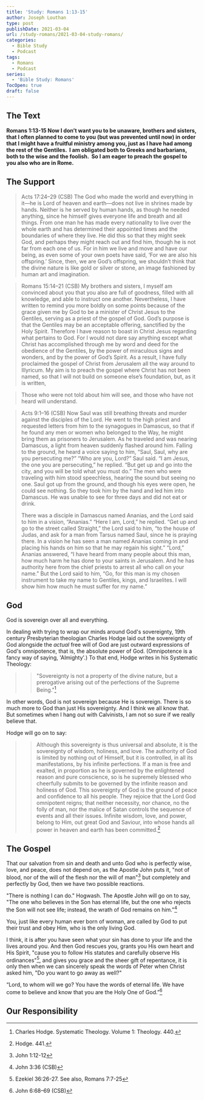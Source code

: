 ```yaml
---
title: 'Study: Romans 1:13-15'
author: Joseph Louthan
type: post
publishDate: 2021-03-04
url: /study-romans/2021-03-04-study-romans/
categories:
  - Bible Study
  - Podcast
tags:
  - Romans
  - Podcast
series:
  - 'Bible Study: Romans'
TocOpen: true
draft: false
---
```

## The Text

**Romans 1:13-15 Now I don’t want you to be unaware, brothers and sisters, that I often planned to come to you (but was prevented until now) in order that I might have a fruitful ministry among you, just as I have had among the rest of the Gentiles.  I am obligated both to Greeks and barbarians, both to the wise and the foolish.  So I am eager to preach the gospel to you also who are in Rome.**

## The Support

> Acts 17:24–29 (CSB) The God who made the world and everything in it—he is Lord of heaven and earth—does not live in shrines made by hands.  Neither is he served by human hands, as though he needed anything, since he himself gives everyone life and breath and all things.  From one man he has made every nationality to live over the whole earth and has determined their appointed times and the boundaries of where they live.  He did this so that they might seek God, and perhaps they might reach out and find him, though he is not far from each one of us.  For in him we live and move and have our being, as even some of your own poets have said, ‘For we are also his offspring.’  Since, then, we are God’s offspring, we shouldn’t think that the divine nature is like gold or silver or stone, an image fashioned by human art and imagination.

> Romans 15:14–21 (CSB) My brothers and sisters, I myself am convinced about you that you also are full of goodness, filled with all knowledge, and able to instruct one another.  Nevertheless, I have written to remind you more boldly on some points because of the grace given me by God  to be a minister of Christ Jesus to the Gentiles, serving as a priest of the gospel of God. God’s purpose is that the Gentiles may be an acceptable offering, sanctified by the Holy Spirit.  Therefore I have reason to boast in Christ Jesus regarding what pertains to God.  For I would not dare say anything except what Christ has accomplished through me by word and deed for the obedience of the Gentiles,  by the power of miraculous signs and wonders, and by the power of God’s Spirit. As a result, I have fully proclaimed the gospel of Christ from Jerusalem all the way around to Illyricum.  My aim is to preach the gospel where Christ has not been named, so that I will not build on someone else’s foundation,  but, as it is written,

> Those who were not told about him will see,
>and those who have not heard will understand.

> Acts 9:1–16 (CSB) Now Saul was still breathing threats and murder against the disciples of the Lord. He went to the high priest  and requested letters from him to the synagogues in Damascus, so that if he found any men or women who belonged to the Way, he might bring them as prisoners to Jerusalem.  As he traveled and was nearing Damascus, a light from heaven suddenly flashed around him.  Falling to the ground, he heard a voice saying to him, “Saul, Saul, why are you persecuting me?”  “Who are you, Lord?” Saul said. “I am Jesus, the one you are persecuting,” he replied.  “But get up and go into the city, and you will be told what you must do.”  The men who were traveling with him stood speechless, hearing the sound but seeing no one.  Saul got up from the ground, and though his eyes were open, he could see nothing. So they took him by the hand and led him into Damascus.  He was unable to see for three days and did not eat or drink.
>
> There was a disciple in Damascus named Ananias, and the Lord said to him in a vision, “Ananias.” “Here I am, Lord,” he replied.  “Get up and go to the street called Straight,” the Lord said to him, “to the house of Judas, and ask for a man from Tarsus named Saul, since he is praying there.  In a vision he has seen a man named Ananias coming in and placing his hands on him so that he may regain his sight.”  “Lord,” Ananias answered, “I have heard from many people about this man, how much harm he has done to your saints in Jerusalem.  And he has authority here from the chief priests to arrest all who call on your name.”  But the Lord said to him, “Go, for this man is my chosen instrument to take my name to Gentiles, kings, and Israelites.  I will show him how much he must suffer for my name.”

## God

God is sovereign over all and everything.

In dealing with trying to wrap our minds around God's sovereignty, 19th century Presbyterian theologian Charles Hodge laid out the sovereignty of God alongside the *actual* free will of God are just outward expressions of God's omnipotence, that is, the absolute power of God. (Omnipotence is a fancy way of saying, 'Almighty'.) To that end, Hodge writes in his Systematic Theology:

>> "Sovereignty is not a property of the divine nature, but a prerogative arising out of the perfections of the Supreme Being."[^3]

[^3]: Charles Hodge. Systematic Theology. Volume 1: Theology. 440.

In other words, God is not sovereign because He is sovereign. There is so much more to God than just His sovereignty. And I think we all know that. But sometimes when I hang out with Calvinists, I am not so sure if we really believe that.

Hodge will go on to say:

>> Although this sovereignty is thus universal and absolute, it is the sovereignty of wisdom, holiness, and love. The authority of God is limited by nothing out of Himself, but it is controlled, in all its manifestations, by his infinite perfections. If a man is free and exalted, in proportion as he is governed by the enlightened reason and pure conscience, so is he supremely blessed who cheerfully submits to be governed by the infinite reason and holiness of God. This sovereignty of God is the ground of peace and confidence to all his people. They rejoice that the Lord God omnipotent reigns; that neither necessity, nor chance, no the folly of man, nor the malice of Satan controls the sequence of events and all their issues. Infinite wisdom, love, and power, belong to Him, out great God and Saviour, into whose hands all power in heaven and earth has been committed.[^4]

[^4]: Hodge. 441.

## The Gospel

That our salvation from sin and death and unto God who is perfectly wise, love, and peace, does not depend on, as the Apostle John puts it, "not of blood, nor of the will of the flesh nor the will of man"[^5] but completely and perfectly by God, then we have two possible reactions.

"There is nothing I can do." Hogwash. The Apostle John will go on to say, "The one who believes in the Son has eternal life, but the one who rejects the Son will not see life; instead, the wrath of God remains on him."[^6]

You, just like every human ever born of woman, are called by God to put their trust and obey Him, who is the only living God.

I think, it is after you have seen what your sin has done to your life and the lives around you. And then God rescues you, grants you His own heart and His Spirit, "cause you to follow His statutes and carefully observe His ordinances"[^7], and gives you grace and the sheer gift of repentance, it is only then when we can sincerely speak the words of Peter when Christ asked him, "Do you want to go away as well?"

“Lord, to whom will we go? You have the words of eternal life.  We have come to believe and know that you are the Holy One of God.”[^8]

[^5]: John 1:12-12
[^6]: John 3:36 (CSB)
[^7]: Ezekiel 36:26-27. See also, Romans 7:7-25
[^8]: John 6:68–69 (CSB)

## Our Responsibility

